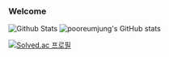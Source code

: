 ### Welcome

![Github Stats](https://github-readme-stats.vercel.app/api?username=pooreumjung&show_icons=true)
![pooreumjung's GitHub stats](https://github-readme-stats.vercel.app/api?username=pooreumjung&show_icons=true&theme=radical)

[![Solved.ac 프로필](http://mazassumnida.wtf/api/v2/generate_badge?boj=pooreumjung02)](https://solved.ac/pooreumjung02)
